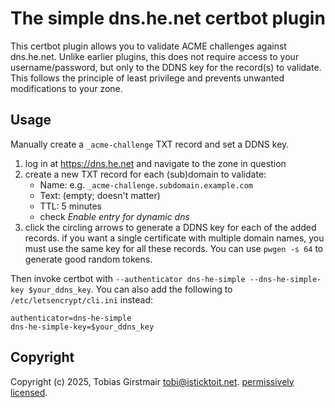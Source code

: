 # The simple dns.he.net certbot plugin

This certbot plugin allows you to validate ACME challenges against dns.he.net.
Unlike earlier plugins, this does not require access to your username/password,
but only to the DDNS key for the record(s) to validate. This follows the
principle of least privilege and prevents unwanted modifications to your zone.

## Usage

Manually create a `_acme-challenge` TXT record and set a DDNS key.

1. log in at https://dns.he.net and navigate to the zone in question
2. create a new TXT record for each (sub)domain to validate:
   * Name: e.g. `_acme-challenge.subdomain.example.com`
   * Text: (empty; doesn't matter)
   * TTL: 5 minutes
   * check *Enable entry for dynamic dns*
3. click the circling arrows to generate a DDNS key for each of the added
   records. if you want a single certificate with multiple domain names, you
   must use the same key for all these records. You can use `pwgen -s 64` to
   generate good random tokens.

Then invoke certbot with `--authenticator dns-he-simple --dns-he-simple-key
$your_ddns_key`. You can also add the following to `/etc/letsencrypt/cli.ini`
instead:

```
authenticator=dns-he-simple
dns-he-simple-key=$your_ddns_key
```

## Copyright

Copyright (c) 2025, Tobias Girstmair <tobi@isticktoit.net>. [permissively
licensed](LICENSE).
